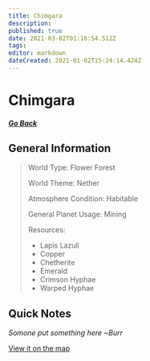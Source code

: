 ```yaml
---
title: Chimgara
description: 
published: true
date: 2021-03-02T01:16:54.512Z
tags: 
editor: markdown
dateCreated: 2021-01-02T15:24:14.424Z
---
```


# Chimgara

##### [Go Back](/wiki/space#planets)

## General Information


> World Type: Flower Forest
> 
> World Theme: Nether
> 
> Atmosphere Condition: Habitable
> 
> General Planet Usage: Mining
> 
> Resources:
> - Lapis Lazuli
> - Copper
> - Chetherite
> - Emerald
> - Crimson Hyphae
> - Warped Hyphae

## Quick Notes
*Somone put something here*
*~Burr*


[View it on the map](https://dynmap.starlegacy.net/?worldname=Chimgara)
